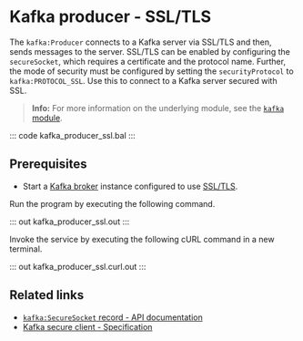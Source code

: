 # Kafka producer - SSL/TLS

The `kafka:Producer` connects to a Kafka server via SSL/TLS and then, sends messages to the server. SSL/TLS can be enabled by configuring the `secureSocket`, which requires a certificate and the protocol name. Further, the mode of security must be configured by setting the `securityProtocol` to `kafka:PROTOCOL_SSL`. Use this to connect to a Kafka server secured with SSL.

>**Info:** For more information on the underlying module, see the [`kafka` module](https://lib.ballerina.io/ballerinax/kafka/latest).

::: code kafka_producer_ssl.bal :::

## Prerequisites
- Start a [Kafka broker](https://kafka.apache.org/quickstart) instance configured to use [SSL/TLS](https://docs.confluent.io/3.0.0/kafka/ssl.html#configuring-kafka-brokers).

Run the program by executing the following command.

::: out kafka_producer_ssl.out :::

Invoke the service by executing the following cURL command in a new terminal.

::: out kafka_producer_ssl.curl.out :::

## Related links
- [`kafka:SecureSocket` record - API documentation](https://lib.ballerina.io/ballerinax/kafka/latest#SecureSocket)
- [Kafka secure client - Specification](https://github.com/ballerina-platform/module-ballerinax-kafka/blob/master/docs/spec/spec.md#322-secure-client)

